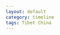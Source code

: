 ```yaml
---
layout: default
category: timeline
tags: Tibet China
---
```


<img src="{{ site_url }}/img/posts/2013-03-27-01.jpg" alt="">
<img src="{{ site_url }}/img/posts/2013-03-27-02.jpg" alt="">
<img src="{{ site_url }}/img/posts/2013-03-27-03.jpg" alt="">
<img src="{{ site_url }}/img/posts/2013-03-27-04.jpg" alt="">
<img src="{{ site_url }}/img/posts/2013-03-27-05.jpg" alt="">

